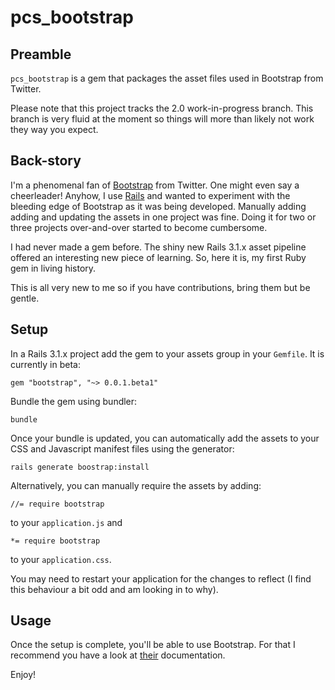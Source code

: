 # pcs_bootstrap

## Preamble

`pcs_bootstrap` is a gem that packages the asset files used in Bootstrap from Twitter.

Please note that this project tracks the 2.0 work-in-progress branch. This branch is very fluid at the moment so things will more than likely not work they way you expect.

## Back-story

I'm a phenomenal fan of [Bootstrap](http://twitter.github.com/bootstrap/) from Twitter. One might even say a cheerleader! Anyhow, I use [Rails](http://rubyonrails.org/) and wanted to experiment with the bleeding edge of Bootstrap as it was being developed. Manually adding adding and updating the assets in one project was fine. Doing it for two or three projects over-and-over started to become cumbersome.

I had never made a gem before. The shiny new Rails 3.1.x asset pipeline offered an interesting new piece of learning. So, here it is, my first Ruby gem in living history.

This is all very new to me so if you have contributions, bring them but be gentle.

## Setup

In a Rails 3.1.x project add the gem to your assets group in your `Gemfile`. It is currently in beta:

	gem "bootstrap", "~> 0.0.1.beta1"

Bundle the gem using bundler:

	bundle

Once your bundle is updated, you can automatically add the assets to your CSS and Javascript manifest files using the generator:

	rails generate boostrap:install

Alternatively, you can manually require the assets by adding:

	//= require bootstrap

to your `application.js` and

	*= require bootstrap

to your `application.css`.

You may need to restart your application for the changes to reflect (I find this behaviour a bit odd and am looking in to why).

## Usage

Once the setup is complete, you'll be able to use Bootstrap. For that I recommend you have a look at [their](http://twitter.github.com/bootstrap/) documentation.

Enjoy!

